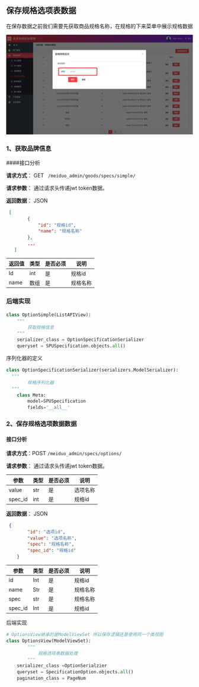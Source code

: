 ##  保存规格选项表数据

在保存数据之前我们需要先获取商品规格名称，在规格的下来菜单中展示规格数据

![createsku](../../src/createoption.png)

### 1、获取品牌信息

####接口分析

**请求方式**： GET  ` /meiduo_admin/goods/specs/simple/`

**请求参数**： 通过请求头传递jwt token数据。

**返回数据**：  JSON

```json
 [
        {
            "id": "规格id",
            "name": "规格名称"
        },
        ...
   ]
```

| 返回值 | 类型 | 是否必须 | 说明     |
| ------ | ---- | -------- | -------- |
| Id     | int  | 是       | 规格id   |
| name   | 数组 | 是       | 规格名称 |



### 后端实现

```python
class OptionSimple(ListAPIView):
	"""
		获取规格信息
	"""
    serializer_class = OptionSpecificationSerializer
    queryset = SPUSpecification.objects.all()


```

序列化器的定义

```python
class OptionSpecificationSerializer(serializers.ModelSerializer):
  """
  		规格序列化器
  """
    class Meta:
        model=SPUSpecification
        fields='__all__'
```



### 2、保存规格选项数据数据

#### 接口分析

**请求方式**：POST   `/meiduo_admin/specs/options/`

**请求参数**： 通过请求头传递jwt token数据。

| 参数    | 类型 | 是否必须 | 说明     |
| ------- | ---- | -------- | -------- |
| value   | str  | 是       | 选项名称 |
| spec_id | int  | 是       | 规格id   |

**返回数据**：  JSON

``` json
 {
        "id": "选项id",
        "value": "选项名称",
        "spec": "规格名称",
        "spec_id": "规格id"
    }
```

| 参数    | 类型 | 是否必须 | 说明     |
| ------- | ---- | -------- | -------- |
| id      | Int  | 是       | 规格id   |
| name    | Str  | 是       | 规格名称 |
| spec    | str  | 是       | 规格名称 |
| spec_id | Int  | 是       | 规格id   |

后端实现

``` python
# OptionsView继承的是ModelViewSet 所以保存逻辑还是使用同一个类视图
class OptionsView(ModelViewSet):
		"""
			规格选项表数据处理
		"""
    serializer_class =OptionSerialzier
    queryset = SpecificationOption.objects.all()
    pagination_class = PageNum

```

